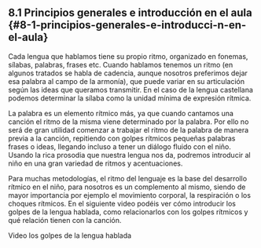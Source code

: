 ## 8.1 Principios generales e introducción en el aula {#8-1-principios-generales-e-introducci-n-en-el-aula}

Cada lengua que hablamos tiene su propio ritmo, organizado en fonemas, sílabas, palabras, frases etc. Cuando hablamos tenemos un ritmo (en algunos tratados se habla de cadencia, aunque nosotros preferimos dejar esa palabra al campo de la armonía), que puede variar en su articulación según las ideas que queramos transmitir.  En el caso de la lengua castellana podemos determinar la sílaba como la unidad mínima de expresión rítmica.

La palabra es un elemento rítmico más, ya que cuando cantamos una canción el ritmo de la misma viene determinado por la palabra. Por ello no será de gran utilidad comenzar a trabajar el ritmo de la palabra de manera previa a la canción, repitiendo con golpes rítmicos pequeñas palabras frases o ideas, llegando incluso a tener un diálogo fluido con el niño. Usando la rica prosodia que nuestra lengua nos da, podremos introducir al niño en una gran variedad de ritmos y acentuaciones.

Para muchas metodologías, el ritmo del lenguaje es la base del desarrollo rítmico en el niño, para nosotros es un complemento al mismo, siendo de mayor importancia por ejemplo el movimiento corporal, la respiración o los choques rítmicos. En el siguiente video podéis ver cómo introducir los golpes de la lengua hablada, como relacionarlos con los golpes rítmicos y qué relación tienen con la canción.

Video los golpes de la lengua hablada